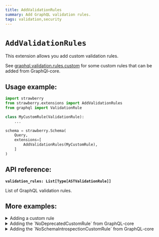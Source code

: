 ```yaml
---
title: AddValidationRules
summary: Add GraphQL validation rules.
tags: validation,security
---
```


# `AddValidationRules`

This extension allows you add custom validation rules.

See [graphql.validation.rules.custom](https://github.com/graphql-python/graphql-core/tree/main/src/graphql/validation/rules/custom) for some custom rules that can be added from GraphQl-core.

## Usage example:

```python
import strawberry
from strawberry.extensions import AddValidationRules
from graphql import ValidationRule

class MyCustomRule(ValidationRule):
    ...

schema = strawberry.Schema(
    Query,
    extensions=[
        AddValidationRules(MyCustomRule),
    ]
)
```

## API reference:

**`validation_rules: List[Type[ASTValidationRule]]`**

List of GraphQL validation rules.

## More examples:

<details>
  <summary>Adding a custom rule</summary>

  ```python
  import strawberry
  from strawberry.extensions import AddValidationRules
  from graphql import ValidationRule

  class CustomRule(ValidationRule):
      def enter_field(self, node, *args) -> None:
          if node.name.value == "example":
              self.report_error(GraphQLError("Can't query field 'example'"))

  schema = strawberry.Schema(
      Query,
      extensions=[
          AddValidationRules([CustomRule]),
      ]
  )

  result = schema.execute_sync("{ example }")

  assert str(result.errors[0]) == "Can't query field 'example'"
  ```
</details>

<details>
  <summary>Adding the `NoDeprecatedCustomRule` from GraphQL-core</summary>

  ```python
  import strawberry
  from strawberry.extensions import AddValidationRules
  from graphql.validation import NoDeprecatedCustomRule

  schema = strawberry.Schema(
      Query,
      extensions=[
          AddValidationRules([NoDeprecatedCustomRule]),
      ]
  )
  ```
</details>

<details>
  <summary>Adding the `NoSchemaIntrospectionCustomRule` from GraphQL-core</summary>

  ```python
  import strawberry
  from strawberry.extensions import AddValidationRules
  from graphql.validation import NoSchemaIntrospectionCustomRule

  schema = strawberry.Schema(
      Query,
      extensions=[
          AddValidationRules([NoSchemaIntrospectionCustomRule]),
      ]
  )
  ```
</details>
